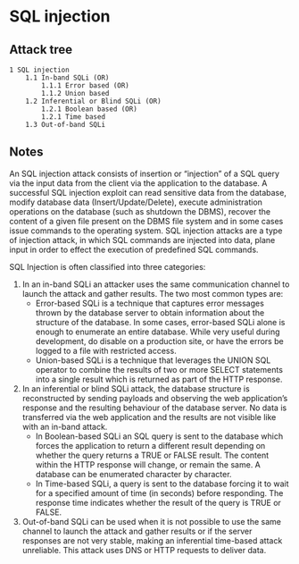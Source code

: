 # SQL injection

## Attack tree

```text
1 SQL injection
    1.1 In-band SQLi (OR)
        1.1.1 Error based (OR)
        1.1.2 Union based
    1.2 Inferential or Blind SQLi (OR)
        1.2.1 Boolean based (OR)
        1.2.1 Time based
    1.3 Out-of-band SQLi
```

## Notes

An SQL injection attack consists of insertion or “injection” of a SQL query via the input data from the client via the 
application to the database. A successful SQL injection exploit can read sensitive data from the database, modify 
database data (Insert/Update/Delete), execute administration operations on the database (such as shutdown the DBMS), 
recover the content of a given file present on the DBMS file system and in some cases issue commands to the operating 
system. SQL injection attacks are a type of injection attack, in which SQL commands are injected into data, plane input 
in order to effect the execution of predefined SQL commands. 

SQL Injection is often classified into three categories:

1. In an in-band SQLi an attacker uses the same communication channel to launch the attack and gather results. The two most common types are:
   * Error-based SQLi is a technique that captures error messages thrown by the database server to obtain information about the structure of the database. In some cases, error-based SQLi alone is enough to enumerate an entire database. While very useful during development, do disable on a production site, or have the errors be logged to a file with restricted access.
   * Union-based SQLi is a technique that leverages the UNION SQL operator to combine the results of two or more SELECT statements into a single result which is returned as part of the HTTP response.
1. In an inferential or blind SQLi attack, the database structure is reconstructed by sending payloads and observing the web application’s response and the resulting behaviour of the database server. No data is transferred via the web application and the results are not visible like with an in-band attack.
   * In Boolean-based SQLi an SQL query is sent to the database which forces the application to return a different result depending on whether the query returns a TRUE or FALSE result. The content within the HTTP response will change, or remain the same. A database can be enumerated character by character.
   * In Time-based SQLi, a query is sent to the database forcing it to wait for a specified amount of time (in seconds) before responding. The response time indicates whether the result of the query is TRUE or FALSE.
1. Out-of-band SQLi can be used when it is not possible to use the same channel to launch the attack and gather results or if the server responses are not very stable, making an inferential time-based attack unreliable. This attack uses DNS or HTTP requests to deliver data.


